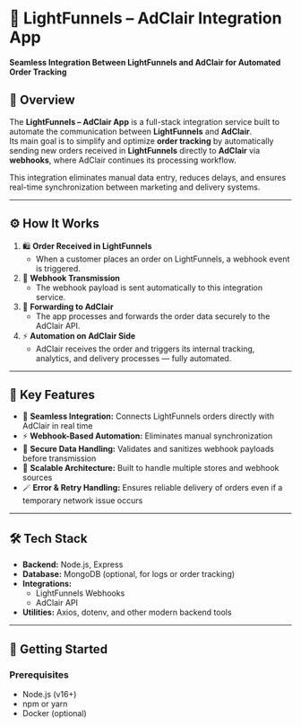 # 🔗 LightFunnels – AdClair Integration App  
**Seamless Integration Between LightFunnels and AdClair for Automated Order Tracking**

## 🧠 Overview  
The **LightFunnels – AdClair App** is a full-stack integration service built to automate the communication between **LightFunnels** and **AdClair**.  
Its main goal is to simplify and optimize **order tracking** by automatically sending new orders received in **LightFunnels** directly to **AdClair** via **webhooks**, where AdClair continues its processing workflow.

This integration eliminates manual data entry, reduces delays, and ensures real-time synchronization between marketing and delivery systems.

---

## ⚙️ How It Works  
1. 🛍️ **Order Received in LightFunnels**  
   - When a customer places an order on LightFunnels, a webhook event is triggered.  
2. 🔁 **Webhook Transmission**  
   - The webhook payload is sent automatically to this integration service.  
3. 🚚 **Forwarding to AdClair**  
   - The app processes and forwards the order data securely to the AdClair API.  
4. ⚡ **Automation on AdClair Side**  
   - AdClair receives the order and triggers its internal tracking, analytics, and delivery processes — fully automated.

---

## 🧩 Key Features  
- 🔗 **Seamless Integration:** Connects LightFunnels orders directly with AdClair in real time  
- ⚡ **Webhook-Based Automation:** Eliminates manual synchronization  
- 🔐 **Secure Data Handling:** Validates and sanitizes webhook payloads before transmission  
- 🧠 **Scalable Architecture:** Built to handle multiple stores and webhook sources  
- 🪄 **Error & Retry Handling:** Ensures reliable delivery of orders even if a temporary network issue occurs  

---

## 🛠️ Tech Stack  
- **Backend:** Node.js, Express  
- **Database:** MongoDB (optional, for logs or order tracking)  
- **Integrations:**  
  - LightFunnels Webhooks  
  - AdClair API  
- **Utilities:** Axios, dotenv, and other modern backend tools  

---

## 🚀 Getting Started  

### Prerequisites  
- Node.js (v16+)  
- npm or yarn  
- Docker (optional)
